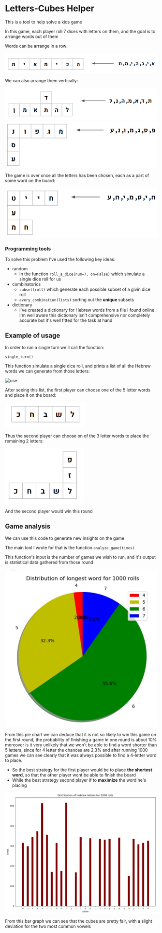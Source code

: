 # Letters-Cubes Helper
This is a tool to help solve a kids game

In this game, each player roll 7 dices with letters on them, and the goal is to arrange words out of them

Words can be arrange in a row:

![use1](https://github.com/kfirkrak/letters-game/blob/main/images/game_example1.png)

We can also arrange them vertically:

![use1](https://github.com/kfirkrak/letters-game/blob/main/images/game_example2.png)
![use1](https://github.com/kfirkrak/letters-game/blob/main/images/game_example3.png)

The game is over once all the letters has been chosen, each as a part of some word on the board:

![use1](https://github.com/kfirkrak/letters-game/blob/main/images/game_example4.png)

### Programming tools
To solve this problem I've used the following key ideas:
- random
  - In the function ```roll_a_dice(num=7, on=False)``` which simulate a single dice roll for us
- combinatorics
  - ```subset(roll)``` which generate each possible subset of a givin dice roll
  - ```every_combination(lists)``` sorting out the **unique** subsets
- dictionary
  - I've created a dictionary for Hebrew words from a file I found online. I'm well aware this dictionary isn't comprehensive nor completely accurate but it's well fitted for the task at hand
## Example of usage
In order to run a single turn we'll call the function:
```
single_turn()
```
This function simulate a single dice roll, and prints a list of all the Hebrew words we can generate from those letters:

![use](https://github.com/kfirkrak/letters-game/blob/main/images/exemple1.png)

After seeing this list, the first player can choose one of the 5 letter words and place it on the board:

![use](https://github.com/kfirkrak/letters-game/blob/main/images/usage1.png)

Thus the second player can choose on of the 3 letter words to place the remaining 2 letters:

![use](https://github.com/kfirkrak/letters-game/blob/main/images/usage2.png)

And the second player would win this round

## Game analysis
We can use this code to generate new insights on the game

The main tool I wrote for that is the function ```analyze_game(times)```

This function's input is the number of games we wish to run, and it's output is statistical data gathered from those round

![use](https://github.com/kfirkrak/letters-game/blob/main/images/longest1000rolls.png)

From this pie chart we can deduce that it is not so likely to win this game on the first round, the probability of finishing a game in one round is about 10%
moreover is it very unlikely that we won't be able to find a word shorter than 5 letters, since for 4 letter the chances are 2.3% and after running 1000 games we can see clearly that it was always possible to find a 4-letter word to place.
* So the best strategy for the first player would be to place **the shortest word**, so that the other player wont be able to finish the board
* While the best strategy second player if to **maximize** the word he's placing

![use](https://github.com/kfirkrak/letters-game/blob/main/images/letters1000rolls.png)

From this bar graph we can see that the cubes are pretty fair, with a slight deviation for the two most common vowels
